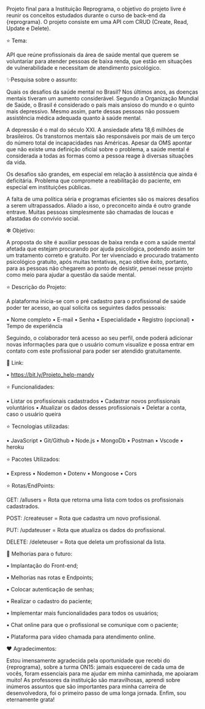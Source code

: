 Projeto final para a Instituição Reprograma, o objetivo do projeto livre é reunir os conceitos estudados durante o curso de back-end da {reprograma}. O projeto consiste em uma API com CRUD (Create, Read, Update e Delete).

⭐ Tema:

API que reúne profissionais da área de saúde mental que querem se voluntariar para atender pessoas de baixa renda, que estão em situações de vulnerabilidade e necessitam de atendimento psicológico.

✨Pesquisa sobre o assunto:

Quais os desafios da saúde mental no Brasil? Nos últimos anos, as doenças mentais tiveram um aumento considerável. Segundo a Organização Mundial de Saúde, o Brasil é considerado o país mais ansioso do mundo e o quinto mais depressivo. Mesmo assim, parte dessas pessoas não possuem assistência médica adequada quanto à saúde mental.

A depressão é o mal do século XXI. A ansiedade afeta 18,6 milhões de brasileiros. Os transtornos mentais são responsáveis por mais de um terço do número total de incapacidades nas Américas. Apesar da OMS apontar que não existe uma definição oficial sobre o problema, a saúde mental é considerada a todas as formas como a pessoa reage à diversas situações da vida.

Os desafios são grandes, em especial em relação à assistência que ainda é deficitária. Problema que compromete a reabilitação do paciente, em especial em instituições públicas.

A falta de uma política séria e programas eficientes são os maiores desafios a serem ultrapassados. Aliado a isso, o preconceito ainda é outro grande entrave. Muitas pessoas simplesmente são chamadas de loucas e afastadas do convívio social.

❇ Objetivo:

A proposta do site é auxiliar pessoas de baixa renda e com a saúde mental afetada que estejam procurando por ajuda psicológica, podendo assim ter um tratamento correto e gratuito. Por ter vivenciado e procurado tratamento psicológico gratuito, após muitas tentativas, nçao obtive êxito, portanto, para as pessoas não chegarem ao ponto de desistir, pensei nesse projeto como meio para ajudar a questão da saúde mental.

⭐ Descrição do Projeto:

A plataforma inicia-se com o pré cadastro para o profissional de saúde poder ter acesso, ao qual solicita os seguintes dados pessoais:

•	Nome completo
•	E-mail
•	Senha
•	Especialidade
•	Registro (opcional)
•	Tempo de experiência

Seguindo, o colaborador terá acesso ao seu perfil, onde poderá adicionar novas informações para que o usuário comum visualize e possa entrar em contato com este profissional para poder ser atendido gratuitamente.

🔗 Link:

• https://bit.ly/Projeto_help-mandy

⭐ Funcionalidades:

• Listar os profissionais cadastrados
• Cadastrar novos profissionais voluntários
• Atualizar os dados desses profissionais
• Deletar a conta, caso o usuário queira

⭐ Tecnologias utilizadas:

• JavaScript
• Git/Github
• Node.js
• MongoDb
• Postman
• Vscode
• heroku

⭐ Pacotes Utilizados:

• Express
• Nodemon
• Dotenv
• Mongoose
• Cors

⭐ Rotas/EndPoints:

GET: /allusers = Rota que retorna uma lista com todos os profissionais cadastrados.

POST: /createuser = Rota que cadastra um novo profissional.

PUT: /updateuser = Rota que atualiza os dados do profissional.

DELETE: /deleteuser	= Rota que deleta um profissional da lista.

🚧 Melhorias para o futuro:

• Implantação do Front-end;

• Melhorias nas rotas e Endpoints;

• Colocar autenticação de senhas;

• Realizar o cadastro do paciente;

• Implementar mais funcionalidades para todos os usuários;

• Chat online para que o profissional se comunique com o paciente;

• Plataforma para vídeo chamada para atendimento online.

❤ Agradecimentos:

Estou imensamente agradecida pela oportunidade que recebi do {reprograma}, sobre a turma ON15: jamais esquecerei de cada uma de vocês, foram essenciais para me ajudar em minha caminhada, me apoiaram muito! As professores da instituição são maravilhosas, aprendi sobre inúmeros assuntos que são importantes para minha carreira de desenvolvedora, foi o primeiro passo de uma longa jornada. Enfim, sou eternamente grata!









